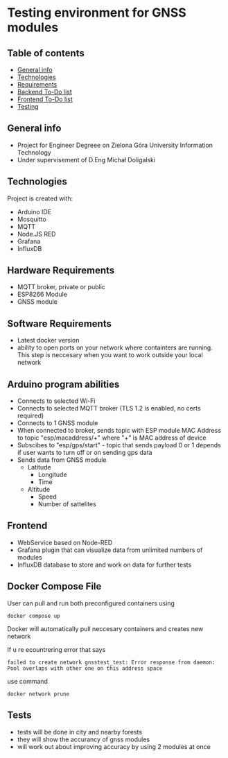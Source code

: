 # Testing environment for GNSS modules

## Table of contents
* [General info](#general-info)
* [Technologies](#technologies)
* [Requirements](#setup)
* [Backend To-Do list](#backend)
* [Frontend To-Do list](#frontend)
* [Testing](#tests)
## General info
* Project for Engineer Degreee on Zielona Góra University Information Technology
* Under supervisement of D.Eng Michał Doligalski 
	
## Technologies
Project is created with:
* Arduino IDE
* Mosquitto
* MQTT
* Node.JS RED
* Grafana
* InfluxDB
	
## Hardware Requirements
* MQTT broker, private or public
* ESP8266 Module
* GNSS module
## Software Requirements
* Latest docker version
* ability to open ports on your network where containters are running. This step is neccesary when you want to work outside your local network

## Arduino program abilities
* Connects to selected Wi-Fi
* Connects to selected MQTT broker (TLS 1.2 is enabled, no certs required)
* Connects to 1 GNSS module 
* When connected to broker, sends topic with ESP module MAC Address to topic "esp/macaddress/+" where "+" is MAC address of device
* Subscibes to "esp/gps/start" - topic that sends payload 0 or 1 depends if user wants to turn off or on sending gps data
* Sends data from GNSS module 
	* Latitude 
        * Longitude
        * Time 
	* Altitude
        * Speed
        * Number of sattelites         
## Frontend 
* WebService based on Node-RED 
* Grafana plugin that can visualize data from unlimited numbers of modules
* InfluxDB database to store and work on data for further tests

## Docker Compose File

User can pull and run both preconfigured containers using 
```
docker compose up
```
Docker will automatically pull neccesary containers and creates new network 

If u re ecountrering error that says 

```
failed to create network gnsstest_test: Error response from daemon: Pool overlaps with other one on this address space
```

use command 

```
docker network prune

```
## Tests 
* tests will be done in city and nearby forests
* they will show the accurancy of gnss modules 
* will work out about improving accuracy by using 2 modules at once 
